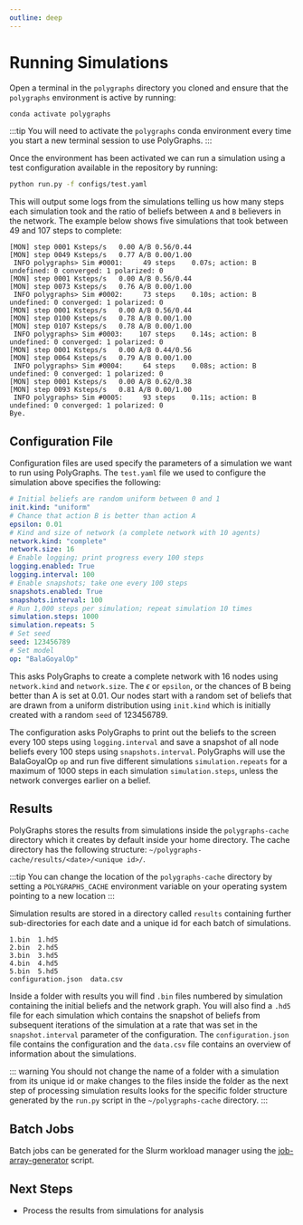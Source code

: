 ```yaml
---
outline: deep
---
```

# Running Simulations
Open a terminal in the `polygraphs` directory you cloned and ensure that the `polygraphs` environment is active by running:

```bash
conda activate polygraphs
```

:::tip
You will need to activate the `polygraphs` conda environment every time you start a new terminal session to use PolyGraphs. 
:::

Once the environment has been activated we can run a simulation using a test configuration available in the repository by running:

```bash
python run.py -f configs/test.yaml
```

This will output some logs from the simulations telling us how many steps each simulation took and the ratio of beliefs between `A` and `B` believers in the network. The example below shows five simulations that took between 49 and 107 steps to complete:

```
[MON] step 0001 Ksteps/s   0.00 A/B 0.56/0.44
[MON] step 0049 Ksteps/s   0.77 A/B 0.00/1.00
 INFO polygraphs> Sim #0001:     49 steps    0.07s; action: B undefined: 0 converged: 1 polarized: 0 
[MON] step 0001 Ksteps/s   0.00 A/B 0.56/0.44
[MON] step 0073 Ksteps/s   0.76 A/B 0.00/1.00
 INFO polygraphs> Sim #0002:     73 steps    0.10s; action: B undefined: 0 converged: 1 polarized: 0 
[MON] step 0001 Ksteps/s   0.00 A/B 0.56/0.44
[MON] step 0100 Ksteps/s   0.78 A/B 0.00/1.00
[MON] step 0107 Ksteps/s   0.78 A/B 0.00/1.00
 INFO polygraphs> Sim #0003:    107 steps    0.14s; action: B undefined: 0 converged: 1 polarized: 0 
[MON] step 0001 Ksteps/s   0.00 A/B 0.44/0.56
[MON] step 0064 Ksteps/s   0.79 A/B 0.00/1.00
 INFO polygraphs> Sim #0004:     64 steps    0.08s; action: B undefined: 0 converged: 1 polarized: 0 
[MON] step 0001 Ksteps/s   0.00 A/B 0.62/0.38
[MON] step 0093 Ksteps/s   0.81 A/B 0.00/1.00
 INFO polygraphs> Sim #0005:     93 steps    0.11s; action: B undefined: 0 converged: 1 polarized: 0 
Bye.

```

## Configuration File
Configuration files are used specify the parameters of a simulation we want to run using PolyGraphs. The `test.yaml` file we used to configure the simulation above specifies the following:

```yaml
# Initial beliefs are random uniform between 0 and 1
init.kind: "uniform"
# Chance that action B is better than action A
epsilon: 0.01
# Kind and size of network (a complete network with 10 agents)
network.kind: "complete"
network.size: 16
# Enable logging; print progress every 100 steps
logging.enabled: True
logging.interval: 100
# Enable snapshots; take one every 100 steps
snapshots.enabled: True
snapshots.interval: 100
# Run 1,000 steps per simulation; repeat simulation 10 times
simulation.steps: 1000
simulation.repeats: 5
# Set seed
seed: 123456789
# Set model
op: "BalaGoyalOp"
```

This asks PolyGraphs to create a complete network with 16 nodes using `network.kind` and `network.size`. The $\epsilon$ or `epsilon`, or the chances of B being better than A is set at 0.01. Our nodes start with a random set of beliefs that are drawn from a uniform distribution using `init.kind` which is initially created with a random `seed` of 123456789.

The configuration asks PolyGraphs to print out the beliefs to the screen every 100 steps using `logging.interval` and save a snapshot of all node beliefs every 100 steps using `snapshots.interval`. PolyGraphs will use the BalaGoyalOp `op` and run five different simulations `simulation.repeats` for a maximum of 1000 steps in each simulation `simulation.steps`, unless the network converges earlier on a belief.

## Results
PolyGraphs stores the results from simulations inside the `polygraphs-cache` directory which it creates by default inside your home directory. The cache directory has the following structure: `~/polygraphs-cache/results/<date>/<unique id>/`.

:::tip
You can change the location of the `polygraphs-cache` directory by setting a `POLYGRAPHS_CACHE` environment variable on your operating system pointing to a new location
:::

Simulation results are stored in a directory called `results` containing further sub-directories for each date and a unique id for each batch of simulations.

```
1.bin  1.hd5
2.bin  2.hd5
3.bin  3.hd5
4.bin  4.hd5
5.bin  5.hd5
configuration.json  data.csv
```

Inside a folder with results you will find `.bin` files numbered by simulation containing the initial beliefs and the network graph. You will also find a `.hd5` file for each simulation which contains the snapshot of beliefs from subsequent iterations of the simulation at a rate that was set in the `snapshot.interval` parameter of the configuration. The `configuration.json` file contains the configuration and the `data.csv` file contains an overview of information about the simulations.

::: warning
You should not change the name of a folder with a simulation from its unique id or make changes to the files inside the folder as the next step of processing simulation results looks for the specific folder structure generated by the `run.py` script in the `~/polygraphs-cache` directory.
:::

## Batch Jobs
Batch jobs can be generated for the Slurm workload manager using the [job-array-generator](https://github.com/alexandroskoliousis/polygraphs/blob/main/scripts/job-array-generator.py) script.

## Next Steps
- Process the results from simulations for analysis
